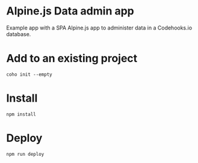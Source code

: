 # Alpine.js Data admin app

Example app with a SPA Alpine.js app to administer data in a Codehooks.io database.

# Add to an existing project

`coho init --empty`

# Install

`npm install`

# Deploy

`npm run deploy`